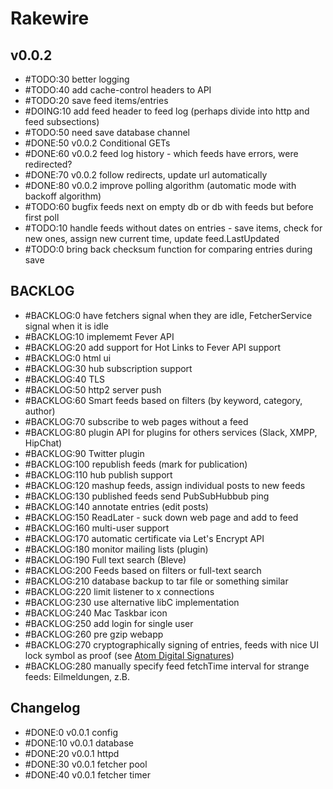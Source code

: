 # Rakewire

## v0.0.2

 - #TODO:30 better logging
 - #TODO:40 add cache-control headers to API
 - #TODO:20 save feed items/entries
 - #DOING:10 add feed header to feed log (perhaps divide into http and feed subsections)
 - #TODO:50 need save database channel
 - #DONE:50 v0.0.2 Conditional GETs
 - #DONE:60 v0.0.2 feed log history - which feeds have errors, were redirected?
 - #DONE:70 v0.0.2 follow redirects, update url automatically
 - #DONE:80 v0.0.2 improve polling algorithm (automatic mode with backoff algorithm)
 - #TODO:60 bugfix feeds next on empty db or db with feeds but before first poll
 - #TODO:10 handle feeds without dates on entries - save items, check for new ones, assign new current time, update feed.LastUpdated
 - #TODO:0 bring back checksum function for comparing entries during save

## BACKLOG

 - #BACKLOG:0 have fetchers signal when they are idle, FetcherService signal when it is idle
 - #BACKLOG:10 implememt Fever API
 - #BACKLOG:20 add support for Hot Links to Fever API support
 - #BACKLOG:0 html ui
 - #BACKLOG:30 hub subscription support
 - #BACKLOG:40 TLS
 - #BACKLOG:50 http2 server push
 - #BACKLOG:60 Smart feeds based on filters (by keyword, category, author)
 - #BACKLOG:70 subscribe to web pages without a feed
 - #BACKLOG:80 plugin API for plugins for others services (Slack, XMPP, HipChat)
 - #BACKLOG:90 Twitter plugin
 - #BACKLOG:100 republish feeds (mark for publication)
 - #BACKLOG:110 hub publish support
 - #BACKLOG:120 mashup feeds, assign individual posts to new feeds
 - #BACKLOG:130 published feeds send PubSubHubbub ping
 - #BACKLOG:140 annotate entries (edit posts)
 - #BACKLOG:150 ReadLater - suck down web page and add to feed
 - #BACKLOG:160 multi-user support
 - #BACKLOG:170 automatic certificate via Let's Encrypt API
 - #BACKLOG:180 monitor mailing lists (plugin)
 - #BACKLOG:190 Full text search (Bleve)
 - #BACKLOG:200 Feeds based on filters or full-text search
 - #BACKLOG:210 database backup to tar file or something similar
 - #BACKLOG:220 limit listener to x connections
 - #BACKLOG:230 use alternative libC implementation
 - #BACKLOG:240 Mac Taskbar icon
 - #BACKLOG:250 add login for single user
 - #BACKLOG:260 pre gzip webapp
 - #BACKLOG:270 cryptographically signing of entries, feeds with nice UI lock symbol as proof (see [Atom Digital Signatures](https://tools.ietf.org/html/rfc4287#section-5.1))
 - #BACKLOG:280 manually specify feed fetchTime interval for strange feeds: Eilmeldungen, z.B.

## Changelog

 - #DONE:0 v0.0.1 config
 - #DONE:10 v0.0.1 database
 - #DONE:20 v0.0.1 httpd
 - #DONE:30 v0.0.1 fetcher pool
 - #DONE:40 v0.0.1 fetcher timer

